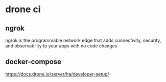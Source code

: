 # drone ci

## ngrok

ngrok is the programmable network edge that adds connectivity, security, and observability to your apps with no code changes

## docker-compose

<https://docs.drone.io/server/ha/developer-setup/>
